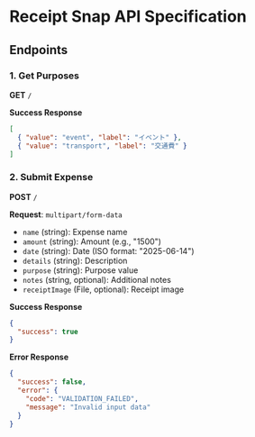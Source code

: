 # Receipt Snap API Specification

## Endpoints

### 1. Get Purposes
**GET** `/`

**Success Response**
```json
[
  { "value": "event", "label": "イベント" },
  { "value": "transport", "label": "交通費" }
]
```

### 2. Submit Expense
**POST** `/`

**Request**: `multipart/form-data`
- `name` (string): Expense name
- `amount` (string): Amount (e.g., "1500")
- `date` (string): Date (ISO format: "2025-06-14")
- `details` (string): Description
- `purpose` (string): Purpose value
- `notes` (string, optional): Additional notes
- `receiptImage` (File, optional): Receipt image

**Success Response**
```json
{
  "success": true
}
```

**Error Response**
```json
{
  "success": false,
  "error": {
    "code": "VALIDATION_FAILED",
    "message": "Invalid input data"
  }
}
```
